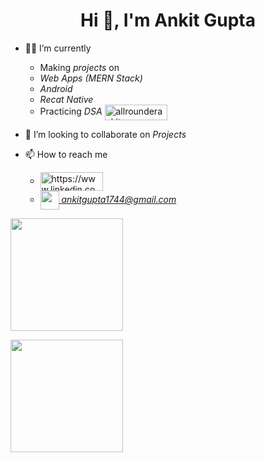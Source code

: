<h1 align="center">Hi 👋, I'm Ankit Gupta</h1>

- 👨‍💻 I’m currently

  - Making *projects* on
  - *Web Apps (MERN Stack)*
  - *Android*
  - *Recat Native*
  - Practicing *DSA* <a href="https://leetcode.com/allrounderankit/" target="blank"><img align="center" src="https://img.shields.io/badge/LeetCode-000000?style=for-the-badge&logo=LeetCode&logoColor=#d16c06" alt="allrounderankit" height="25" width="100" /> </a>

- 👯 I’m looking to collaborate on *Projects*

- 📫 How to reach me

  - <a href="https://www.linkedin.com/in/ankit-gupta-a06635227/" target="blank"><img align="center" src="https://img.shields.io/badge/LinkedIn-0077B5?style=for-the-badge&logo=linkedin&logoColor=white" alt="https://www.linkedin.com/in/ankit-gupta-a06635227/" height="30" width="100" /></a>
  - <a href="ankitgupta1744@gmail.com" target="blank"><img align="center" src="https://cdn-icons-png.flaticon.com/512/5968/5968534.png" alt="" height="30" width="30" /> *ankitgupta1744@gmail.com* </a>

<p align="left">
<img height="180em" src="https://github-readme-stats.vercel.app/api?username=Ankit-Gupta44&count_private=true&show_icons=true" />
</p>
<p align="left">
<img height="180em" src="https://github-readme-stats.vercel.app/api/top-langs/?username=Ankit-Gupta44&hide=procfile&layout=compact"/>
</p>
